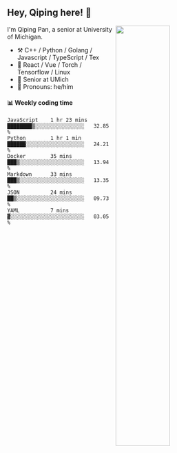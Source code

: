 

## Hey, Qiping here! :wave:

[<img align="right" width="50%" src="https://github-readme-stats.vercel.app/api?username=ppppqp&theme=dark&show_icons=true">](https://metrics.lecoq.io/ppppqp?template=classic)


I'm Qiping Pan, a senior at University of Michigan.

-   :hammer_and_pick: C++ / Python / Golang / Javascript / TypeScript / Tex
-   :pencil: React / Vue / Torch / Tensorflow / Linux 
-   :seedling: Senior at UMich
-   :man: Pronouns: he/him



#### :bar_chart: Weekly coding time

<!--START_SECTION:waka-->

```text
JavaScript    1 hr 23 mins    ████████▒░░░░░░░░░░░░░░░░   32.85 %
Python        1 hr 1 min      ██████░░░░░░░░░░░░░░░░░░░   24.21 %
Docker        35 mins         ███▒░░░░░░░░░░░░░░░░░░░░░   13.94 %
Markdown      33 mins         ███▒░░░░░░░░░░░░░░░░░░░░░   13.35 %
JSON          24 mins         ██▒░░░░░░░░░░░░░░░░░░░░░░   09.73 %
YAML          7 mins          ▓░░░░░░░░░░░░░░░░░░░░░░░░   03.05 %
```

<!--END_SECTION:waka-->

